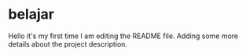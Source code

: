 # belajar
Hello it's my first time
I am editing the README file. Adding some more details about the project description.
